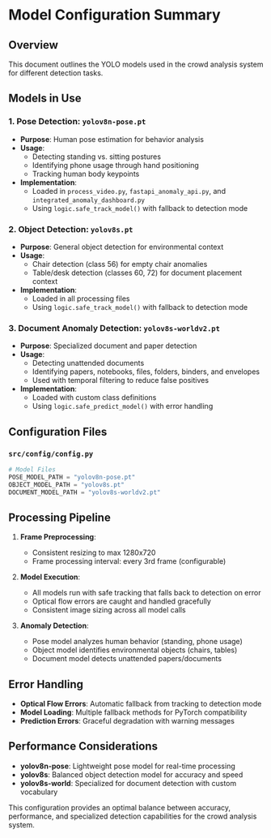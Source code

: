 # Model Configuration Summary

## Overview
This document outlines the YOLO models used in the crowd analysis system for different detection tasks.

## Models in Use

### 1. Pose Detection: `yolov8n-pose.pt`
- **Purpose**: Human pose estimation for behavior analysis
- **Usage**: 
  - Detecting standing vs. sitting postures
  - Identifying phone usage through hand positioning
  - Tracking human body keypoints
- **Implementation**: 
  - Loaded in `process_video.py`, `fastapi_anomaly_api.py`, and `integrated_anomaly_dashboard.py`
  - Using `logic.safe_track_model()` with fallback to detection mode

### 2. Object Detection: `yolov8s.pt`
- **Purpose**: General object detection for environmental context
- **Usage**:
  - Chair detection (class 56) for empty chair anomalies
  - Table/desk detection (classes 60, 72) for document placement context
- **Implementation**:
  - Loaded in all processing files
  - Using `logic.safe_track_model()` with fallback to detection mode

### 3. Document Anomaly Detection: `yolov8s-worldv2.pt`
- **Purpose**: Specialized document and paper detection
- **Usage**:
  - Detecting unattended documents
  - Identifying papers, notebooks, files, folders, binders, and envelopes
  - Used with temporal filtering to reduce false positives
- **Implementation**:
  - Loaded with custom class definitions
  - Using `logic.safe_predict_model()` with error handling

## Configuration Files

### `src/config/config.py`
```python
# Model Files
POSE_MODEL_PATH = "yolov8n-pose.pt"
OBJECT_MODEL_PATH = "yolov8s.pt"
DOCUMENT_MODEL_PATH = "yolov8s-worldv2.pt"
```

## Processing Pipeline

1. **Frame Preprocessing**:
   - Consistent resizing to max 1280x720
   - Frame processing interval: every 3rd frame (configurable)

2. **Model Execution**:
   - All models run with safe tracking that falls back to detection on error
   - Optical flow errors are caught and handled gracefully
   - Consistent image sizing across all model calls

3. **Anomaly Detection**:
   - Pose model analyzes human behavior (standing, phone usage)
   - Object model identifies environmental objects (chairs, tables)
   - Document model detects unattended papers/documents

## Error Handling

- **Optical Flow Errors**: Automatic fallback from tracking to detection mode
- **Model Loading**: Multiple fallback methods for PyTorch compatibility
- **Prediction Errors**: Graceful degradation with warning messages

## Performance Considerations

- **yolov8n-pose**: Lightweight pose model for real-time processing
- **yolov8s**: Balanced object detection model for accuracy and speed
- **yolov8s-world**: Specialized for document detection with custom vocabulary

This configuration provides an optimal balance between accuracy, performance, and specialized detection capabilities for the crowd analysis system.